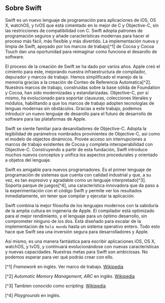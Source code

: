 ## Sobre Swift

Swift es un nuevo lenguaje de programación para aplicaciones de iOS, OS X, watchOS, y tvOS que está cimentado en lo mejor de C y Objective-C, sin las restricciones de compatibilidad con C. Swift adopta patrones de programación seguros y añade características modernas para hacer el proceso más fácil, más flexible y más divertido. La implementación nueva y limpia de Swift, apoyado por los marcos de trabajo[^1] de Cocoa y Cocoa Touch dan una oportunidad para reimaginar como funciona el desarollo de software.

El proceso de la creación de Swift se ha dado por varios años. Apple creó el cimiento para este, mejorando nuestra infraestructura de compilador, depurador y marcos de trabajo. Hemos simplificado el manejo de la memoria gracias a la creación de Conteo de Referencia Automatica[^2]. Nuestros marcos de trabajo, construidas sobre la base sólida de Foundation y Cocoa, han sido modernizadas y estandarizadas. Objective-C, por sí mismo, ha evolucionado para soportar clausuras, colecciones literales y módulos, habilitando a que los marcos de trabajo adopten tecnologías de lenguas modernas sin obstáculos. Gracias a este trabajo, podemos introducir un nuevo lenguaje de desarollo para el futuro de desarrollo de software para las plataformas de Apple.

Swift se siente familiar para desarolladores de Objective-C. Adopta la legibilidad de parámetros nombrados provinientes de Objective-C, así como el modelo de objectos dinámicos. Provée acceso sin interrupciones a marcos de trabajo existentes de Cocoa y completa interoperabilidad con Objective-C. Construyendo a partir de esta fundación, Swift introduce muchos nuevos conceptos y unifica los aspectos procedurales y orientado a objetos del lenguaje.

Swift es amigable para nuevos programadores. Es el primer lenguaje de programación de sistemas que cuenta con calidad industrial y que, a su vez, es tan expresivo y agradable como un lenguaje interpretado[^3]. Soporta parque de juegos[^4], una característica innovadora que da paso a la experimentación con el código Swift y permite ver los resultados inmediatamente, sin tener que compilar y ejecutar la aplicación.

Swift combina la mejor filosofía de los lenguajes modernos con la sabiduría de la amplia cultura en ingenería de Apple. El compilador está optimizado para el mejor rendimiento, y el lenguaje para un óptimo desarrollo, sin comprometer ninguno de los dos. Está diseñado para escalar de la implementacion de `hola mundo` hasta un sistema operativo entero. Todo esto hace que Swift sea una inversión segura para desarrolladores y Apple.

Así mismo, es una manera fantástica para escribir aplicaciones iOS, OS X, watchOS, y tvOS, y continuará evolucionándose con nuevas características y nuevas capacidades. Nuestras metas para Swift son ambiciosas. No podemos esperar para ver qué podrás crear con ello.


[^1] *Framework* en inglés. Ver marco de trabajo. [Wikipedia](https://es.wikipedia.org/wiki/Framework)

[^2] *Automatic Memory Management, ARC* en inglés. [Wikipedia](https://es.wikipedia.org/wiki/Contabilidad_de_Referencia_Automatica)

[^3] Tambien conocido como *scripting*. [Wikipedia](https://es.wikipedia.org/wiki/Scripting)

[^4] *Playgrounds* en inglés.